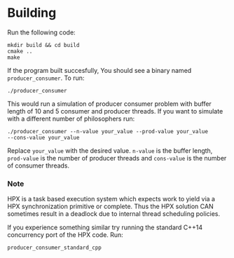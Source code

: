 # Building

Run the following code:

```
mkdir build && cd build
cmake ..
make
```

If the program built succesfully, You should see a binary named 
`producer_consumer`. To run:

```
./producer_consumer
```

This would run a simulation of producer consumer problem with buffer 
length of 10 and 5 consumer and producer threads. 
If you want to simulate with a different number of philosophers run:
```
./producer_consumer --n-value your_value --prod-value your_value 
--cons-value your_value
```

Replace `your_value` with the desired value. `n-value` is the buffer length, 
`prod-value` is the number of producer threads and `cons-value` is the 
number of consumer threads.

### Note

HPX is a task based execution system which expects work to yield via a HPX 
synchronization primitive or complete. Thus the HPX solution CAN sometimes 
result in a deadlock due to internal thread scheduling policies.

If you experience something similar try running the standard C++14 concurrency 
port of the HPX code. Run:

```
producer_consumer_standard_cpp
```